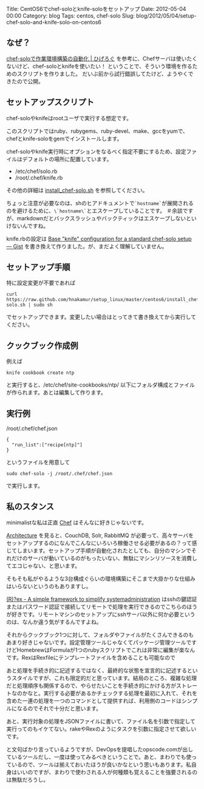Title: CentOS6でchef-soloとknife-soloをセットアップ
Date: 2012-05-04 00:00
Category: blog
Tags: centos, chef-solo
Slug: blog/2012/05/04/setup-chef-solo-and-knife-solo-on-centos6

## なぜ？

[chef-soloで作業環境構築の自動化 | ひげろぐ](http://higelog.brassworks.jp/?p=654) を参考に、Chefサーバは使いたくないけど、chef-soloとknifeを使いたい！
ということで、そういう環境を作るためのスクリプトを作りました。
だいぶ前から試行錯誤してたけど、ようやくできたので公開。


## セットアップスクリプト

chef-soloやknifeはrootユーザで実行する想定です。

このスクリプトではruby、rubygems、ruby-devel、make、gccをyumで、
chefとknife-soloをgemでインストールします。

chef-soloやknife実行時にオプションをなるべく指定不要にするため、設定ファイルはデフォルトの場所に配置しています。

* /etc/chef/solo.rb
* /root/.chef/knife.rb

その他の詳細は
[install_chef-solo.sh](https://github.com/hnakamur/setup_linux/blob/master/centos6/install_chef-solo.sh)
を参照してください。

ちょっと注意が必要なのは、shのヒアドキュメントで<code>\`hostname\`</code>が展開されるのを避けるために、<code>\\\`hostname\\\`</code>とエスケープしていることです。
＃余談ですが、markdownだとバックスラッシュやバックティックはエスケープしないといけないんですね。


knife.rbの設定は
[Base "knife" configuration for a standard chef-solo setup — Gist](https://gist.github.com/1039666) を書き換えて作りました。が、まだよく理解していません。


## セットアップ手順

特に設定変更が不要であれば
```
curl https://raw.github.com/hnakamur/setup_linux/master/centos6/install_chef-solo.sh | sudo sh
```
でセットアップできます。変更したい場合はとってきて書き換えてから実行してください。


## クックブック作成例

例えば

```
knife cookbook create ntp
```

と実行すると、/etc/chef/site-cookbooks/ntp/ 以下にフォルダ構成とファイルが作られます。あとは編集して作ります。


## 実行例


/root/.chef/chef.json
```
{
  "run_list":["recipe[ntp]"]
}
```
というファイルを用意して
```
sudo chef-solo -j /root/.chef/chef.json
```
で実行します。


## 私のスタンス
minimalistな私は正直 [Chef](http://wiki.opscode.com/display/chef/Home) はそんなに好きじゃないです。

[Architecture](http://wiki.opscode.com/display/chef/Architecture) を見ると、CouchDB, Solr, RabbitMQ が必要って、高々サーバをセットアップするのになんでこんなにいろいろ稼働させる必要があるの？って感じてしまいます。セットアップ手順が自動化されたとしても、自分のマシンでそれだけのサーバが動いているのがもったいない、無駄にマシンリソースを消費してエコじゃない、と思います。

そもそも私がやるような3台構成ぐらいの環境構築にそこまで大掛かりな仕組みはいらないというのもありますし。

[(R)?ex - A simple framework to simplify systemadministration](http://rexify.org/) はsshの鍵認証またはパスワード認証で接続してリモートで処理を実行できるのでこちらのほうが好きです。リモートマシンのセットアップにsshサーバ以外に何か必要というのは、なんか違う気がするんですよね。

それからクックブック1つに対して、フォルダやファイルがたくさんできるのもあまり好きじゃないです。設定管理ツールじゃなくてパッケージ管理ツールですけどHomebrewはFormulaが1つのrubyスクリプトでこれは非常に編集が楽なんです。RexはRexfileにテンプレートファイルを含めることも可能なので

あと処理を手続き的に記述するではなく、最終的な状態を宣言的に記述するというスタイルですが、これも限定的だと思っています。結局のところ、複雑な処理だと処理順序も関係するので、やらせたいことを手続き的にかける方がストレートなのかなと。実行する必要があるかチェックする処理を最初に入れて、それを含めた一連の処理を一つのコマンドとして提供すれば、利用側のコードはシンプルになるのでそれで十分だと思います。

あと、実行対象の処理をJSONファイルに書いて、ファイル名を引数で指定して実行ってのもイケてない。rakeやRexのようにタスクを引数に指定させて欲しいです。

と文句ばかり言っているようですが、DevOpsを提唱したopscode.comが出しているツールだし、一度は使ってみるべきということで。あと、まわりでも使っているので、ツールは揃えておいたほうが良いかなという思いもあります。私自身はいいのですが、まわりで使わされる人が何種類も覚えることを強要されるのは無駄だろうし。
